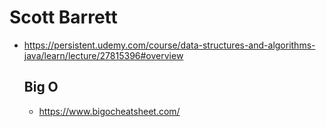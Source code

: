 # Scott Barrett
- https://persistent.udemy.com/course/data-structures-and-algorithms-java/learn/lecture/27815396#overview

  ## Big O
  - https://www.bigocheatsheet.com/
